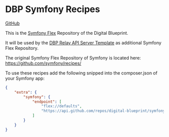 DBP Symfony Recipes
===================

[GitHub](https://github.com/digital-blueprint/symfony-recipes)

This is the [Symfony Flex](https://symfony.com/doc/current/quick_tour/flex_recipes.html)
Repository of the Digital Blueprint.

It will be used by the [DBP Relay API Server Template](https://github.com/digital-blueprint/relay-server-template)
as additional Symfony Flex Repository.

The original Symfony Flex Repository of Symfony is located here:
https://github.com/symfony/recipes/

To use these recipes add the following snipped into the composer.json of your Symfony app:

```json
{
    "extra": {
        "symfony": {
            "endpoint": [
                "flex://defaults",
                "https://api.github.com/repos/digital-blueprint/symfony-recipes/contents/index.json?ref=flex/main"
            ]
        }
    }
}
```